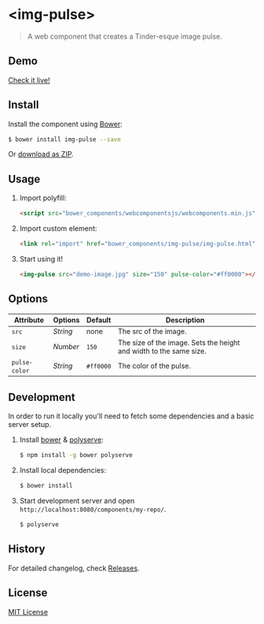 # &lt;img-pulse&gt;

> A web component that creates a Tinder-esque image pulse.

## Demo

[Check it live!](http://matt-d-rat.github.io/img-pulse)

## Install

Install the component using [Bower](http://bower.io/):

```sh
$ bower install img-pulse --save
```

Or [download as ZIP](https://github.com/matt-d-rat/img-pulse/archive/master.zip).

## Usage

1. Import polyfill:

    ```html
    <script src="bower_components/webcomponentsjs/webcomponents.min.js"></script>
    ```

2. Import custom element:

    ```html
    <link rel="import" href="bower_components/img-pulse/img-pulse.html">
    ```

3. Start using it!

    ```html
    <img-pulse src="demo-image.jpg" size="150" pulse-color="#ff0000"></img-pulse>
    ```

## Options

Attribute     | Options     | Default      | Description
---           | ---         | ---          | ---
`src`         | *String*    | none         | The src of the image.
`size`        | *Number*    | `150`        | The size of the image. Sets the height and width to the same size.
`pulse-color` | *String*    | `#ff0000`    | The color of the pulse.

## Development

In order to run it locally you'll need to fetch some dependencies and a basic server setup.

1. Install [bower](http://bower.io/) & [polyserve](https://npmjs.com/polyserve):

    ```sh
    $ npm install -g bower polyserve
    ```

2. Install local dependencies:

    ```sh
    $ bower install
    ```

3. Start development server and open `http://localhost:8080/components/my-repo/`.

    ```sh
    $ polyserve
    ```

## History

For detailed changelog, check [Releases](https://github.com/matt-d-rat/img-pulse/releases).

## License

[MIT License](http://opensource.org/licenses/MIT)